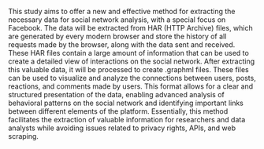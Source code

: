 This study aims to offer a new and effective method for extracting the necessary data for social network analysis, with a special focus on Facebook. The data will be extracted from HAR (HTTP Archive) files, which are generated by every modern browser and store the history of all requests made by the browser, along with the data sent and received. These HAR files contain a large amount of information that can be used to create a detailed view of interactions on the social network. After extracting this valuable data, it will be processed to create .graphml files. These files can be used to visualize and analyze the connections between users, posts, reactions, and comments made by users. This format allows for a clear and structured presentation of the data, enabling advanced analysis of behavioral patterns on the social network and identifying important links between different elements of the platform. Essentially, this method facilitates the extraction of valuable information for researchers and data analysts while avoiding issues related to privacy rights, APIs, and web scraping.

